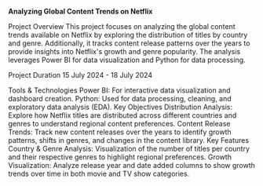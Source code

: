 **Analyzing Global Content Trends on Netflix**

Project Overview
This project focuses on analyzing the global content trends available on Netflix by exploring the distribution of titles by country and genre. Additionally, it tracks content release patterns over the years to provide insights into Netflix's growth and genre popularity. The analysis leverages Power BI for data visualization and Python for data processing.

Project Duration
15 July 2024 - 18 July 2024

Tools & Technologies
Power BI: For interactive data visualization and dashboard creation.
Python: Used for data processing, cleaning, and exploratory data analysis (EDA).
Key Objectives
Distribution Analysis: Explore how Netflix titles are distributed across different countries and genres to understand regional content preferences.
Content Release Trends: Track new content releases over the years to identify growth patterns, shifts in genres, and changes in the content library.
Key Features
Country & Genre Analysis: Visualization of the number of titles per country and their respective genres to highlight regional preferences.
Growth Visualization: Analyze release year and date added columns to show growth trends over time in both movie and TV show categories.
